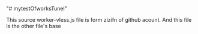 "# mytestOfworksTunel" 

This source worker-vless.js file is form zizifn of github acount.
And this file is the other file's base
